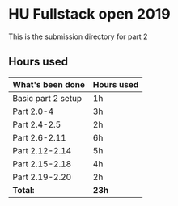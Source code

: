 # HU Fullstack open 2019
This is the submission directory for part 2

## Hours used
|What's been done  |Hours used|
|------------------|----------|
|Basic part 2 setup|  1h      |
|Part 2.0-4        |  3h      |
|Part 2.4-2.5      |  2h      |
|Part 2.6-2.11     |  6h      |
|Part 2.12-2.14    |  5h      |
|Part 2.15-2.18    |  4h      |
|Part 2.19-2.20    |  2h      |
|		        <b>Total:</b> |  <b>23h</b>     |
